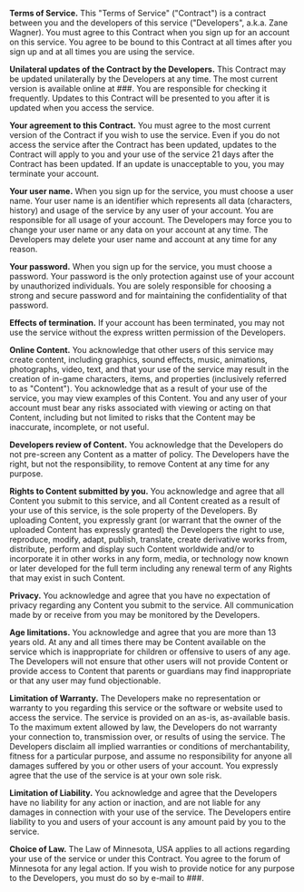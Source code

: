 <b>Terms of Service.</b>
This "Terms of Service" ("Contract") is a contract between you and the developers of this service ("Developers", a.k.a. Zane Wagner). You must agree to this Contract when you sign up for an account on this service. You agree to be bound to this Contract at all times after you sign up and at all times you are using the service.

<b>Unilateral updates of the Contract by the Developers.</b>
This Contract may be updated unilaterally by the Developers at any time. The most current version is available online at ###. You are responsible for checking it frequently. Updates to this Contract will be presented to you after it is updated when you access the service.

<b>Your agreement to this Contract.</b>
You must agree to the most current version of the Contract if you wish to use the service. Even if you do not access the service after the Contract has been updated, updates to the Contract will apply to you and your use of the service 21 days after the Contract has been updated. If an update is unacceptable to you, you may terminate your account.

<b>Your user name.</b>
When you sign up for the service, you must choose a user name. Your user name is an identifier which represents all data (characters, history) and usage of the service by any user of your account. You are responsible for all usage of your account. The Developers may force you to change your user name or any data on your account at any time. The Developers may delete your user name and account at any time for any reason.

<b>Your password.</b>
When you sign up for the service, you must choose a password. Your password is the only protection against use of your account by unauthorized individuals. You are solely responsible for choosing a strong and secure password and for maintaining the confidentiality of that password.

<b>Effects of termination.</b>
If your account has been terminated, you may not use the service without the express written permission of the Developers.

<b>Online Content.</b>
You acknowledge that other users of this service may create content, including graphics, sound effects, music, animations, photographs, video, text, and that your use of the service may result in the creation of in-game characters, items, and properties (inclusively referred to as "Content"). You acknowledge that as a result of your use of the service, you may view examples of this Content. You and any user of your account must bear any risks associated with viewing or acting on that Content, including but not limited to risks that the Content may be inaccurate, incomplete, or not useful.

<b>Developers review of Content.</b>
You acknowledge that the Developers do not pre-screen any Content as a matter of policy. The Developers have the right, but not the responsibility, to remove Content at any time for any purpose.

<b>Rights to Content submitted by you.</b>
You acknowledge and agree that all Content you submit to this service, and all Content created as a result of your use of this service, is the sole property of the Developers. By uploading Content, you expressly grant (or warrant that the owner of the uploaded Content has expressly granted) the Developers the right to use, reproduce, modify, adapt, publish, translate, create derivative works from, distribute, perform and display such Content worldwide and/or to incorporate it in other works in any form, media, or technology now known or later developed for the full term including any renewal term of any Rights that may exist in such Content.

<b>Privacy.</b>
You acknowledge and agree that you have no expectation of privacy regarding any Content you submit to the service. All communication made by or receive from you may be monitored by the Developers.

<b>Age limitations.</b>
You acknowledge and agree that you are more than 13 years old. At any and all times there may be Content available on the service which is inappropriate for children or offensive to users of any age. The Developers will not ensure that other users will not provide Content or provide access to Content that parents or guardians may find inappropriate or that any user may fund objectionable.

<b>Limitation of Warranty.</b>
The Developers make no representation or warranty to you regarding this service or the software or website used to access the service. The service is provided on an as-is, as-available basis. To the maximum extent allowed by law, the Developers do not warranty your connection to, transmission over, or results of using the service. The Developers disclaim all implied warranties or conditions of merchantability, fitness for a particular purpose, and assume no responsibility for anyone all damages suffered by you or other users of your account. You expressly agree that the use of the service is at your own sole risk.

<b>Limitation of Liability.</b>
You acknowledge and agree that the Developers have no liability for any action or inaction, and are not liable for any damages in connection with your use of the service. The Developers entire liability to you and users of your account is any amount paid by you to the service.

<b>Choice of Law.</b>
The Law of Minnesota, USA applies to all actions regarding your use of the service or under this Contract. You agree to the forum of Minnesota for any legal action. If you wish to provide notice for any purpose to the Developers, you must do so by e-mail to ###.
